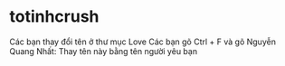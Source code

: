 # totinhcrush
Các bạn thay đổi tên ở thư mục Love 
Các bạn gõ Ctrl + F và gõ Nguyễn Quang Nhất: Thay tên này bằng tên người yêu bạn

